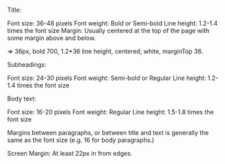 Title:

Font size: 36-48 pixels
Font weight: Bold or Semi-bold
Line height: 1.2-1.4 times the font size
Margin: Usually centered at the top of the page with some margin above and below.

=> 36px, bold 700, 1.2\*36 line height, centered, white, marginTop 36.

Subheadings:

Font size: 24-30 pixels
Font weight: Semi-bold or Regular
Line height: 1.2-1.4 times the font size

Body text:

Font size: 16-20 pixels
Font weight: Regular
Line height: 1.5-1.8 times the font size

Margins between paragraphs, or between title and text is generally the same as the font size (e.g. 16 for body paragraphs.)

Screen Margin:
At least 22px in from edges.
